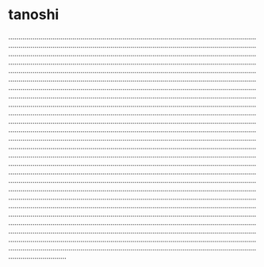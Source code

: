 # tanoshi

.....................................................................................................................................................................................................................................................................................................................................................................................................................................................................................................................................................................................................................................................................................................................................................................................................................................................................................................................................................................................................................................................................................................................................................................................................................................................................................................................................................................................................................................................................................................................................................................................................................................................................................................................................................................................................................................................................................................................................................................................................................................................................................................................................................................................................................................................................................................................................................................................................................................................................................................................................................................................................................................................................................................................................................................................................................................................................................................................................................................................................................................................................................................................................................................................................................................................................................................................................................................................